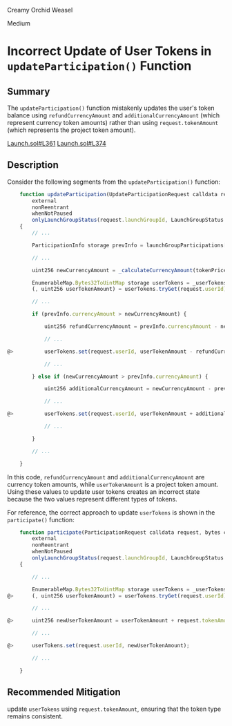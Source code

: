 Creamy Orchid Weasel

Medium

# Incorrect Update of User Tokens in `updateParticipation()` Function


## Summary

The `updateParticipation()` function mistakenly updates the user's token balance using `refundCurrencyAmount` and `additionalCurrencyAmount` (which represent currency token amounts) rather than using `request.tokenAmount` (which represents the project token amount).

[Launch.sol#L361](https://github.com/sherlock-audit/2025-02-rova/blob/main/rova-contracts/src/Launch.sol#L361)
[Launch.sol#L374](https://github.com/sherlock-audit/2025-02-rova/blob/main/rova-contracts/src/Launch.sol#L374)

## Description

Consider the following segments from the `updateParticipation()` function:

```javascript
    function updateParticipation(UpdateParticipationRequest calldata request, bytes calldata signature)
        external
        nonReentrant
        whenNotPaused
        onlyLaunchGroupStatus(request.launchGroupId, LaunchGroupStatus.ACTIVE)
    {
        // ...

        ParticipationInfo storage prevInfo = launchGroupParticipations[request.prevLaunchParticipationId];

        // ...

        uint256 newCurrencyAmount = _calculateCurrencyAmount(tokenPriceBps, request.tokenAmount);

        EnumerableMap.Bytes32ToUintMap storage userTokens = _userTokensByLaunchGroup[request.launchGroupId];
        (, uint256 userTokenAmount) = userTokens.tryGet(request.userId);

        // ...

        if (prevInfo.currencyAmount > newCurrencyAmount) {

            uint256 refundCurrencyAmount = prevInfo.currencyAmount - newCurrencyAmount;

            // ...

@>          userTokens.set(request.userId, userTokenAmount - refundCurrencyAmount);

            // ...

        } else if (newCurrencyAmount > prevInfo.currencyAmount) {

            uint256 additionalCurrencyAmount = newCurrencyAmount - prevInfo.currencyAmount;

            // ...

@>          userTokens.set(request.userId, userTokenAmount + additionalCurrencyAmount);

            // ...

        }

        // ...

    }
```


In this code, `refundCurrencyAmount` and `additionalCurrencyAmount` are currency token amounts, while `userTokenAmount` is a project token amount. Using these values to update user tokens creates an incorrect state because the two values represent different types of tokens.

For reference, the correct approach to update `userTokens` is shown in the `participate()` function:

```javascript
    function participate(ParticipationRequest calldata request, bytes calldata signature)
        external
        nonReentrant
        whenNotPaused
        onlyLaunchGroupStatus(request.launchGroupId, LaunchGroupStatus.ACTIVE)
    {

        // ...

        EnumerableMap.Bytes32ToUintMap storage userTokens = _userTokensByLaunchGroup[request.launchGroupId];
@>      (, uint256 userTokenAmount) = userTokens.tryGet(request.userId);

        // ...

@>      uint256 newUserTokenAmount = userTokenAmount + request.tokenAmount;

        // ...

@>      userTokens.set(request.userId, newUserTokenAmount);

        // ...

    }
```

## Recommended Mitigation

update `userTokens` using `request.tokenAmount`, ensuring that the token type remains consistent.